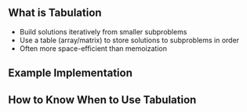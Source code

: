 ## What is Tabulation
- Build solutions iteratively from smaller subproblems
- Use a table (array/matrix) to store solutions to subproblems in order
- Often more space-efficient than memoization

## Example Implementation

## How to Know When to Use Tabulation